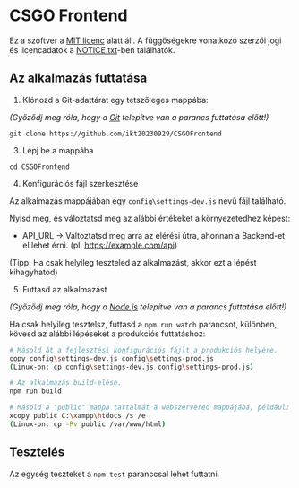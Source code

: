 # CSGO Frontend
Ez a szoftver a [MIT licenc](LICENSE.txt) alatt áll.
A függőségekre vonatkozó szerzői jogi és licencadatok a [NOTICE.txt](NOTICE.txt)-ben találhatók.

## Az alkalmazás futtatása
1. Klónozd a Git-adattárat egy tetszőleges mappába:

*(Győződj meg róla, hogy a [Git](https://git-scm.com/downloads) telepítve van a parancs futtatása előtt!)*

`git clone https://github.com/ikt20230929/CSGOFrontend`

3. Lépj be a mappába

`cd CSGOFrontend`

4. Konfigurációs fájl szerkesztése

Az alkalmazás mappájában egy `config\settings-dev.js` nevű fájl található.

Nyisd meg, és váloztatsd meg az alábbi értékeket a környezetedhez képest:

- API_URL -> Változtatsd meg arra az elérési útra, ahonnan a Backend-et el lehet érni. (pl: https://example.com/api)

(Tipp: Ha csak helyileg teszteled az alkalmazást, akkor ezt a lépést kihagyhatod)

5. Futtasd az alkalmazást

*(Győződj meg róla, hogy a [Node.js](https://nodejs.org/en/download) telepítve van a parancs futtatása előtt!)*

Ha csak helyileg tesztelsz, futtasd a `npm run watch` parancsot, különben, kövesd az alábbi lépéseket a produkciós futtatáshoz:

```bash
# Másold át a fejlesztési konfigurációs fájlt a produkciós helyére.
copy config\settings-dev.js config\settings-prod.js
(Linux-on: cp config\settings-dev.js config\settings-prod.js)

# Az alkalmazás build-elése.
npm run build

# Másold a "public" mappa tartalmát a webszervered mappájába, például:
xcopy public C:\xampp\htdocs /s /e
(Linux-on: cp -Rv public /var/www/html)
```

## Tesztelés
Az egység teszteket a `npm test` paranccsal lehet futtatni.
